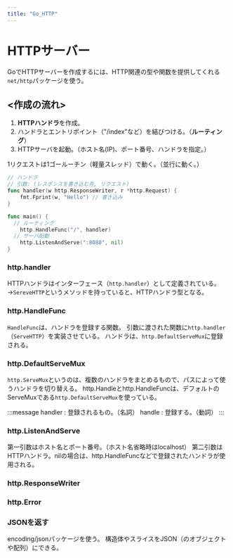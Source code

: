 ```yaml
---
title: "Go_HTTP"
---
```


# HTTPサーバー
GoでHTTPサーバーを作成するには、HTTP関連の型や関数を提供してくれる`net/http`パッケージを使う。

## <作成の流れ>
1. **HTTPハンドラ**を作成。
2. ハンドラとエントリポイント（"/index"など）を結びつける。（**ルーティング**）
3. HTTPサーバを起動。（ホスト名(IP)、ポート番号、ハンドラを指定。）

1リクエストは1ゴールーチン（軽量スレッド）で動く。（並行に動く。）

```go
// ハンドラ
// 引数: (レスポンスを書き込む先, リクエスト)
func handler(w http.ResponseWriter, r *http.Request) {
	fmt.Fprint(w, "Hello") // 書き込み
}

func main() {
  // ルーティング
	http.HandleFunc("/", handler)
  // サーバ起動
	http.ListenAndServe(":8080", nil)
}
```

### http.handler
HTTPハンドラはインターフェース（`http.handler`）として定義されている。
→`SereveHTTP`というメソッドを持っていると、HTTPハンドラ型となる。

### http.HandleFunc
`HandleFunc`は、ハンドラを登録する関数。
引数に渡された関数に`http.handler`（`ServeHTTP`）を実装させている。
ハンドラは、`http.DefaultServeMux`に登録される。

### http.DefaultServeMux
`http.ServeMux`というのは、複数のハンドラをまとめるもので、パスによって使うハンドラを切り替える。
http.Handleとhttp.HandleFuncは、デフォルトのServeMuxである`http.DefaultServeMux`を使っている。

:::message
handler : 登録されるもの。（名詞）
handle : 登録する。（動詞）
:::

### http.ListenAndServe
第一引数はホスト名とポート番号。（ホスト名省略時はlocalhost）
第二引数はHTTPハンドラ。nilの場合は、http.HandleFuncなどで登録されたハンドラが使用される。

### http.ResponseWriter

### http.Error

### JSONを返す
encoding/jsonパッケージを使う。
構造体やスライスをJSON（のオブジェクトや配列）にできる。